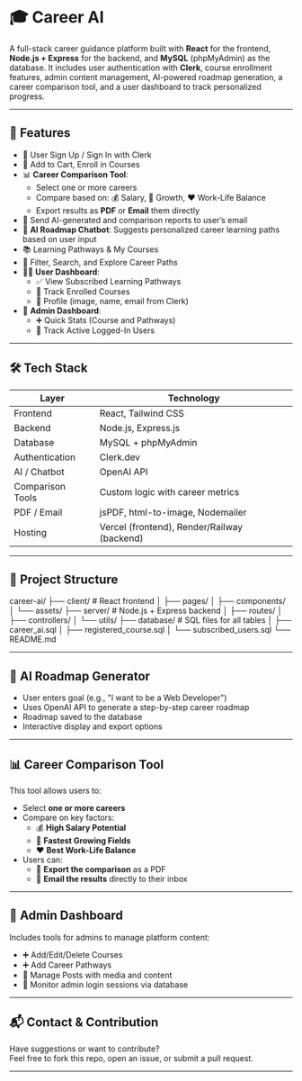 # 🎓 Career AI

A full-stack career guidance platform built with **React** for the frontend, **Node.js + Express** for the backend, and **MySQL** (phpMyAdmin) as the database. It includes user authentication with **Clerk**, course enrollment features, admin content management, AI-powered roadmap generation, a career comparison tool, and a user dashboard to track personalized progress.

---

## 🚀 Features

- 👤 User Sign Up / Sign In with Clerk
- 🛒 Add to Cart, Enroll in Courses
- 📊 **Career Comparison Tool**:
  - Select one or more careers
  - Compare based on: 💰 Salary, 🚀 Growth, ❤️ Work-Life Balance
  - Export results as **PDF** or **Email** them directly
- 📧 Send AI-generated and comparison reports to user’s email
- 🤖 **AI Roadmap Chatbot**: Suggests personalized career learning paths based on user input
- 📚 Learning Pathways & My Courses
- 🎯 Filter, Search, and Explore Career Paths
- 🧑‍💼 **User Dashboard**:
  - ✅ View Subscribed Learning Pathways
  - 📘 Track Enrolled Courses
  - 👤 Profile (image, name, email from Clerk)
- 🔐 **Admin Dashboard**:
  - ➕ Quick Stats (Course and Pathways)
  - 👥 Track Active Logged-In Users

---

## 🛠 Tech Stack

| Layer           | Technology                       |
|------------------|----------------------------------|
| Frontend         | React, Tailwind CSS              |
| Backend          | Node.js, Express.js              |
| Database         | MySQL + phpMyAdmin               |
| Authentication   | Clerk.dev                        |
| AI / Chatbot     | OpenAI API                       |
| Comparison Tools | Custom logic with career metrics |
| PDF / Email      | jsPDF, html-to-image, Nodemailer |
| Hosting          | Vercel (frontend), Render/Railway (backend) |

---

## 📁 Project Structure

career-ai/
├── client/ # React frontend
│ ├── pages/
│ ├── components/
│ └── assets/
├── server/ # Node.js + Express backend
│ ├── routes/
│ ├── controllers/
│ └── utils/
├── database/ # SQL files for all tables
│ ├── career_ai.sql
│ ├── registered_course.sql
│ └── subscribed_users.sql
└── README.md


---

## 💬 AI Roadmap Generator

- User enters goal (e.g., "I want to be a Web Developer")
- Uses OpenAI API to generate a step-by-step career roadmap
- Roadmap saved to the database
- Interactive display and export options

---

## 📊 Career Comparison Tool

This tool allows users to:

- Select **one or more careers**
- Compare on key factors:
  - 💰 **High Salary Potential**
  - 🚀 **Fastest Growing Fields**
  - ❤️ **Best Work-Life Balance**
- Users can:
  - 📄 **Export the comparison** as a PDF
  - 📧 **Email the results** directly to their inbox

---

## 🔐 Admin Dashboard

Includes tools for admins to manage platform content:

- ➕ Add/Edit/Delete Courses
- ➕ Add Career Pathways
- 📝 Manage Posts with media and content
- 👥 Monitor admin login sessions via database

---

## 📬 Contact & Contribution

Have suggestions or want to contribute?  
Feel free to fork this repo, open an issue, or submit a pull request.

---

